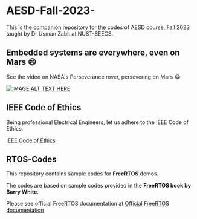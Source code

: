 # AESD-Fall-2023-
This is the companion repository for the codes of AESD course, Fall 2023 taught by Dr Usman Zabit at NUST-SEECS.

## Embedded systems are everywhere, even on Mars 😄
See the video on NASA's Perseverance rover, persevering on Mars :joy: 

[![IMAGE ALT TEXT HERE](https://img.youtube.com/vi/aQhElFs5B48/0.jpg)](https://www.youtube.com/watch?v=aQhElFs5B48)

## IEEE Code of Ethics
Being professional Electrical Engineers, let us adhere to the IEEE Code of Ethics.

[IEEE Code of Ethics](https://www.ieee.org/about/corporate/governance/p7-8.html)

## RTOS-Codes
This repository contains sample codes for **FreeRTOS** demos.

The codes are based on sample codes provided in the **FreeRTOS book by Barry White**.

Please see official FreeRTOS documentation at 
[Official FreeRTOS documentation](https://www.freertos.org/Documentation/RTOS_book.html)

